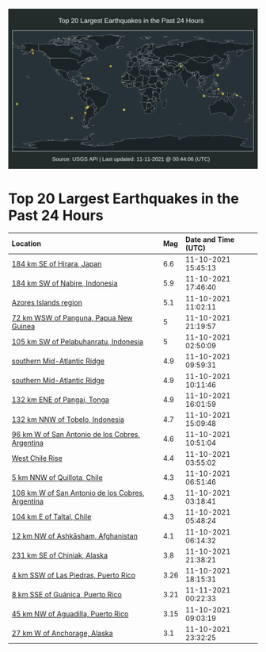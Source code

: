 ![Map](./map.png)

# Top 20 Largest Earthquakes in the Past 24 Hours

| Location | Mag | Date and Time (UTC) |
|:---|:---|:---|
| [184 km SE of Hirara, Japan](https://earthquake.usgs.gov/earthquakes/eventpage/us7000fszl) | 6.6 | 11-10-2021 15:45:13 |
| [184 km SW of Nabire, Indonesia](https://earthquake.usgs.gov/earthquakes/eventpage/us7000ft0f) | 5.9 | 11-10-2021 17:46:40 |
| [Azores Islands region](https://earthquake.usgs.gov/earthquakes/eventpage/us7000fsxw) | 5.1 | 11-10-2021 11:02:11 |
| [72 km WSW of Panguna, Papua New Guinea](https://earthquake.usgs.gov/earthquakes/eventpage/us7000ft2k) | 5 | 11-10-2021 21:19:57 |
| [105 km SW of Pelabuhanratu, Indonesia](https://earthquake.usgs.gov/earthquakes/eventpage/us7000fsv8) | 5 | 11-10-2021 02:50:09 |
| [southern Mid-Atlantic Ridge](https://earthquake.usgs.gov/earthquakes/eventpage/us7000fsxv) | 4.9 | 11-10-2021 09:59:31 |
| [southern Mid-Atlantic Ridge](https://earthquake.usgs.gov/earthquakes/eventpage/us7000fsxn) | 4.9 | 11-10-2021 10:11:46 |
| [132 km ENE of Pangai, Tonga](https://earthquake.usgs.gov/earthquakes/eventpage/us7000fszy) | 4.9 | 11-10-2021 16:01:59 |
| [132 km NNW of Tobelo, Indonesia](https://earthquake.usgs.gov/earthquakes/eventpage/us7000fszj) | 4.7 | 11-10-2021 15:09:48 |
| [96 km W of San Antonio de los Cobres, Argentina](https://earthquake.usgs.gov/earthquakes/eventpage/us7000fsxu) | 4.6 | 11-10-2021 10:51:04 |
| [West Chile Rise](https://earthquake.usgs.gov/earthquakes/eventpage/us7000fsvm) | 4.4 | 11-10-2021 03:55:02 |
| [5 km NNW of Quillota, Chile](https://earthquake.usgs.gov/earthquakes/eventpage/us7000fswl) | 4.3 | 11-10-2021 06:51:46 |
| [108 km W of San Antonio de los Cobres, Argentina](https://earthquake.usgs.gov/earthquakes/eventpage/us7000fsvf) | 4.3 | 11-10-2021 03:18:41 |
| [104 km E of Taltal, Chile](https://earthquake.usgs.gov/earthquakes/eventpage/us7000fsw7) | 4.3 | 11-10-2021 05:48:24 |
| [12 km NW of Ashkāsham, Afghanistan](https://earthquake.usgs.gov/earthquakes/eventpage/us7000fswb) | 4.1 | 11-10-2021 06:14:32 |
| [231 km SE of Chiniak, Alaska](https://earthquake.usgs.gov/earthquakes/eventpage/us7000ft2p) | 3.8 | 11-10-2021 21:38:21 |
| [4 km SSW of Las Piedras, Puerto Rico](https://earthquake.usgs.gov/earthquakes/eventpage/pr2021314002) | 3.26 | 11-10-2021 18:15:31 |
| [8 km SSE of Guánica, Puerto Rico](https://earthquake.usgs.gov/earthquakes/eventpage/pr2021315001) | 3.21 | 11-11-2021 00:22:33 |
| [45 km NW of Aguadilla, Puerto Rico](https://earthquake.usgs.gov/earthquakes/eventpage/pr2021314001) | 3.15 | 11-10-2021 09:03:19 |
| [27 km W of Anchorage, Alaska](https://earthquake.usgs.gov/earthquakes/eventpage/ak021efomutn) | 3.1 | 11-10-2021 23:32:25 |

